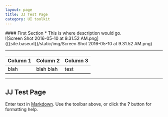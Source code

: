 ```yaml
---
layout: page
title: JJ Test Page
category: UI toolkit
---
```


<div class="content-67 content-first">
#### First Section
* This is where description would go.
</div>
<div class="content-33 content-last">
![Screen Shot 2016-05-10 at 9.31.52 AM.png]({{site.baseurl}}/static/img/Screen Shot 2016-05-10 at 9.31.52 AM.png)
</div>

---
|Column 1|Column 2|Column 3|
---|---|---
|blah|blah blah|test|
---

## JJ Test Page

Enter text in [Markdown](http://daringfireball.net/projects/markdown/). Use the toolbar above, or click the **?** button for formatting help.
